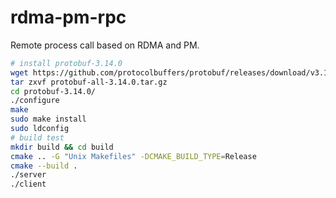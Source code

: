 # rdma-pm-rpc

Remote process call based on RDMA and PM.

```bash
# install protobuf-3.14.0
wget https://github.com/protocolbuffers/protobuf/releases/download/v3.14.0/protobuf-all-3.14.0.tar.gz
tar zxvf protobuf-all-3.14.0.tar.gz 
cd protobuf-3.14.0/
./configure 
make
sudo make install
sudo ldconfig
# build test
mkdir build && cd build
cmake .. -G "Unix Makefiles" -DCMAKE_BUILD_TYPE=Release
cmake --build .
./server
./client
```
